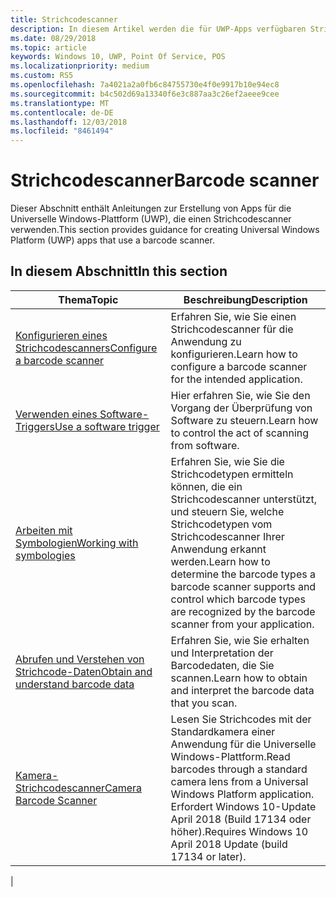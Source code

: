```yaml
---
title: Strichcodescanner
description: In diesem Artikel werden die für UWP-Apps verfügbaren Strichcodescanner-Features aufgeführt, sowie die Links zu den Anleitungen für ihre Verwendung.
ms.date: 08/29/2018
ms.topic: article
keywords: Windows 10, UWP, Point Of Service, POS
ms.localizationpriority: medium
ms.custom: RS5
ms.openlocfilehash: 7a4021a2a0fb6c84755730e4f0e9917b10e94ec8
ms.sourcegitcommit: b4c502d69a13340f6e3c887aa3c26ef2aeee9cee
ms.translationtype: MT
ms.contentlocale: de-DE
ms.lasthandoff: 12/03/2018
ms.locfileid: "8461494"
---
```

# <a name="barcode-scanner"></a><span data-ttu-id="dd36e-104">Strichcodescanner</span><span class="sxs-lookup"><span data-stu-id="dd36e-104">Barcode scanner</span></span>

<span data-ttu-id="dd36e-105">Dieser Abschnitt enthält Anleitungen zur Erstellung von Apps für die Universelle Windows-Plattform (UWP), die einen Strichcodescanner verwenden.</span><span class="sxs-lookup"><span data-stu-id="dd36e-105">This section provides guidance for creating Universal Windows Platform (UWP) apps that use a barcode scanner.</span></span>

## <a name="in-this-section"></a><span data-ttu-id="dd36e-106">In diesem Abschnitt</span><span class="sxs-lookup"><span data-stu-id="dd36e-106">In this section</span></span>

|<span data-ttu-id="dd36e-107">Thema</span><span class="sxs-lookup"><span data-stu-id="dd36e-107">Topic</span></span> |<span data-ttu-id="dd36e-108">Beschreibung</span><span class="sxs-lookup"><span data-stu-id="dd36e-108">Description</span></span> |
|------|------------|
| [<span data-ttu-id="dd36e-109">Konfigurieren eines Strichcodescanners</span><span class="sxs-lookup"><span data-stu-id="dd36e-109">Configure a barcode scanner</span></span>](../devices-sensors/pos-barcodescanner-configure.md)  | <span data-ttu-id="dd36e-110">Erfahren Sie, wie Sie einen Strichcodescanner für die Anwendung zu konfigurieren.</span><span class="sxs-lookup"><span data-stu-id="dd36e-110">Learn how to configure a barcode scanner for the intended application.</span></span> |
| [<span data-ttu-id="dd36e-111">Verwenden eines Software-Triggers</span><span class="sxs-lookup"><span data-stu-id="dd36e-111">Use a software trigger</span></span>](../devices-sensors/pos-barcodescanner-software-trigger.md) | <span data-ttu-id="dd36e-112">Hier erfahren Sie, wie Sie den Vorgang der Überprüfung von Software zu steuern.</span><span class="sxs-lookup"><span data-stu-id="dd36e-112">Learn how to control the act of scanning from software.</span></span> |
| [<span data-ttu-id="dd36e-113">Arbeiten mit Symbologien</span><span class="sxs-lookup"><span data-stu-id="dd36e-113">Working with symbologies</span></span>](pos-barcodescanner-symbologies.md) | <span data-ttu-id="dd36e-114">Erfahren Sie, wie Sie die Strichcodetypen ermitteln können, die ein Strichcodescanner unterstützt, und steuern Sie, welche Strichcodetypen vom Strichcodescanner Ihrer Anwendung erkannt werden.</span><span class="sxs-lookup"><span data-stu-id="dd36e-114">Learn how to determine the  barcode types a barcode scanner supports and control which barcode types are recognized by the barcode scanner from your application.</span></span> |
| [<span data-ttu-id="dd36e-115">Abrufen und Verstehen von Strichcode-Daten</span><span class="sxs-lookup"><span data-stu-id="dd36e-115">Obtain and understand barcode data</span></span>](pos-barcodescanner-scan-data.md) | <span data-ttu-id="dd36e-116">Erfahren Sie, wie Sie erhalten und Interpretation der Barcodedaten, die Sie scannen.</span><span class="sxs-lookup"><span data-stu-id="dd36e-116">Learn how to obtain and interpret the barcode data that you scan.</span></span> |
| [<span data-ttu-id="dd36e-117">Kamera-Strichcodescanner</span><span class="sxs-lookup"><span data-stu-id="dd36e-117">Camera Barcode Scanner</span></span>](pos-camerabarcode.md) | <span data-ttu-id="dd36e-118">Lesen Sie Strichcodes mit der Standardkamera einer Anwendung für die Universelle Windows-Plattform.</span><span class="sxs-lookup"><span data-stu-id="dd36e-118">Read barcodes through a standard camera lens from a Universal Windows Platform application.</span></span> <span data-ttu-id="dd36e-119">Erfordert Windows 10-Update April 2018 (Build 17134 oder höher).</span><span class="sxs-lookup"><span data-stu-id="dd36e-119">Requires Windows 10 April 2018 Update (build 17134 or later).</span></span> |
|
 
